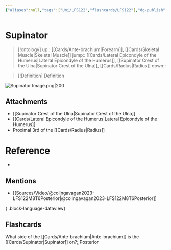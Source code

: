 ```yaml
---
{"aliases":null,"tags":["Uni/LFS122","flashcards/LFS122"],"dg-publish":true,"permalink":"/cards/supinator/","dgPassFrontmatter":true}
---
```


# Supinator

> [!ontology]
> up:: [[Cards/Ante-brachium\|Forearm]], [[Cards/Skeletal Muscle\|Skeletal Muscle]]
> jump:: [[Cards/Lateral Epicondyle of the Humerus\|Lateral Epicondyle of the Humerus]], [[Supinator Crest of the Ulna\|Supinator Crest of the Ulna]], [[Cards/Radius\|Radius]]
> down:: 

> [!Definition] Definition

![Supinator Image.png|200](/img/user/Extras/Images/Supinator%20Image.png)

## Attachments

- [[Supinator Crest of the Ulna\|Supinator Crest of the Ulna]]
- [[Cards/Lateral Epicondyle of the Humerus\|Lateral Epicondyle of the Humerus]]
- Proximal 3rd of the [[Cards/Radius\|Radius]]

# Reference

- 

## Mentions

- [[Sources/Video/@colingavagan2023-LFS122M8T6Posterior\|@colingavagan2023-LFS122M8T6Posterior]]

{ .block-language-dataview}

## Flashcards

What side of the [[Cards/Ante-brachium\|Ante-brachium]] is the [[Cards/Supinator\|Supinator]] on?;;Posterior
<!--SR:!2024-09-05,3,150-->